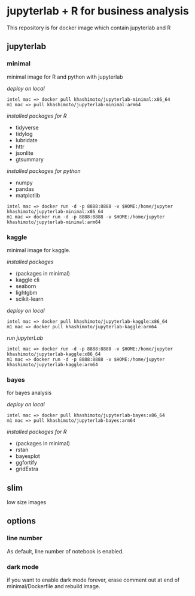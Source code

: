# jupyterlab + R for business analysis

This repository is for docker image which contain jupyterlab and R

## jupyterlab

### minimal

minimal image for R and python with jupyterlab

*deploy on local*

```
intel mac => docker pull khashimoto/jupyterlab-minimal:x86_64
m1 mac => pull khashimoto/jupyterlab-minimal:arm64
```

*installed packages for R*

- tidyverse
- tidylog
- lubridate
- httr
- jsonlite
- gtsummary

*installed packages for python*

- numpy
- pandas
- matplotlib


```
intel mac => docker run -d -p 8888:8888 -v $HOME:/home/jupyter khashimoto/jupyterlab-minimal:x86_64
m1 mac => docker run -d -p 8888:8888 -v $HOME:/home/jupyter khashimoto/jupyterlab-minimal:arm64

```

### kaggle

minimal image for kaggle.

*installed packages*
- (packages in minimal)
- kaggle cli
- seaborn
- lightgbm
- scikit-learn

*deploy on local*
```
intel mac => docker pull khashimoto/jupyterlab-kaggle:x86_64
m1 mac => docker pull khashimoto/jupyterlab-kaggle:arm64

```

*run jupyterLab*

```
intel mac => docker run -d -p 8888:8888 -v $HOME:/home/jupyter khashimoto/jupyterlab-kaggle:x86_64
m1 mac => docker run -d -p 8888:8888 -v $HOME:/home/jupyter khashimoto/jupyterlab-kaggle:arm64
```

### bayes

for bayes analysis

*deploy on local*

```
intel mac => docker pull khashimoto/jupyterlab-bayes:x86_64
m1 mac => pull khashimoto/jupyterlab-bayes:arm64
```

*installed packages for R*

- (packages in minimal)
- rstan
- bayesplot
- ggfortify
- gridExtra


## slim
low size images

## options

### line number

As default, line number of notebook is enabled.

### dark mode

if you want to enable dark mode forever, erase comment out at end of minimal/Dockerfile and rebuild image.
